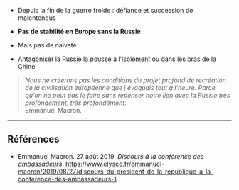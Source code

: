 -  Depuis la fin de la guerre froide : défiance et succession de malentendus
-  **Pas de stabilité en Europe sans la Russie**
-  Mais pas de naïveté

- Antagoniser la Russie la pousse à l'isolement ou dans les bras de la Chine

>*Nous ne créerons pas les conditions du projet profond de recréation de la civilisation européenne que j'évoquais tout à l'heure. Parce qu'on ne peut pas le faire sans repenser notre lien avec la Russie très profondément, très profondément.*<br/>
>Emmanuel Macron.

---

## Références

- Emmanuel Macron. 27 août 2019. _Discours à la conférence des ambassadeurs_. https://www.elysee.fr/emmanuel-macron/2019/08/27/discours-du-president-de-la-republique-a-la-conference-des-ambassadeurs-1.